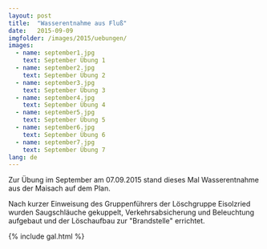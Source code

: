 ```yaml
---
layout: post
title:  "Wasserentnahme aus Fluß"
date:   2015-09-09
imgfolder: /images/2015/uebungen/
images:
  - name: september1.jpg
    text: September Übung 1
  - name: september2.jpg
    text: September Übung 2
  - name: september3.jpg
    text: September Übung 3
  - name: september4.jpg
    text: September Übung 4
  - name: september5.jpg
    text: September Übung 5
  - name: september6.jpg
    text: September Übung 6
  - name: september7.jpg
    text: September Übung 7
lang: de
---
```


Zur Übung im September am 07.09.2015 stand dieses Mal Wasserentnahme aus der Maisach auf dem Plan.

Nach kurzer Einweisung des Gruppenführers der Löschgruppe Eisolzried wurden Saugschläuche gekuppelt, Verkehrsabsicherung und Beleuchtung aufgebaut und der Löschaufbau zur "Brandstelle" errichtet.

{% include gal.html %}

